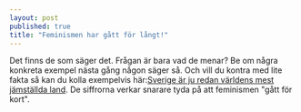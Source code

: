 ```yaml
---
layout: post
published: true
title: "Feminismen har gått för långt!"
---
```



Det finns de som säger det. Frågan är bara vad de menar? Be om några konkreta exempel nästa gång någon säger så. Och vill du kontra med lite fakta så kan du kolla exempelvis här:[Sverige är ju redan världens mest jämställda land](/jamstalldhet/sverige-r-ju-redan-v-rldens-mest-j-mst-llda-land/). De siffrorna verkar snarare tyda på att feminismen "gått för kort".
